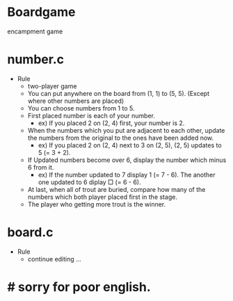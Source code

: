 # Boardgame
encampment game
# number.c
* Rule
   * two-player game
   * You can put anywhere on the board from (1, 1) to (5, 5). (Except where other numbers are placed)
   * You can choose numbers from 1 to 5.
   * First placed number is each of your number.
     * ex) If you placed 2 on (2, 4) first, your number is 2.
   * When the numbers which you put are adjacent to each other, update the numbers from the original to the ones have been added now.
     * ex) If you placed 2 on (2, 4) next to 3 on (2, 5), (2, 5) updates to 5 (= 3 + 2).
   * If Updated numbers become over 6, display the number which minus 6 from it.
     * ex) If the number updated to 7 display 1 (= 7 - 6). The another one updated to 6 diplay □ (= 6 - 6).
   * At last, when all of trout are buried, compare how many of the numbers which both player placed first in the stage. 
   * The player who getting more trout is the winner.
   
# board.c
* Rule
   * continue editing ...



# # sorry for poor english.
